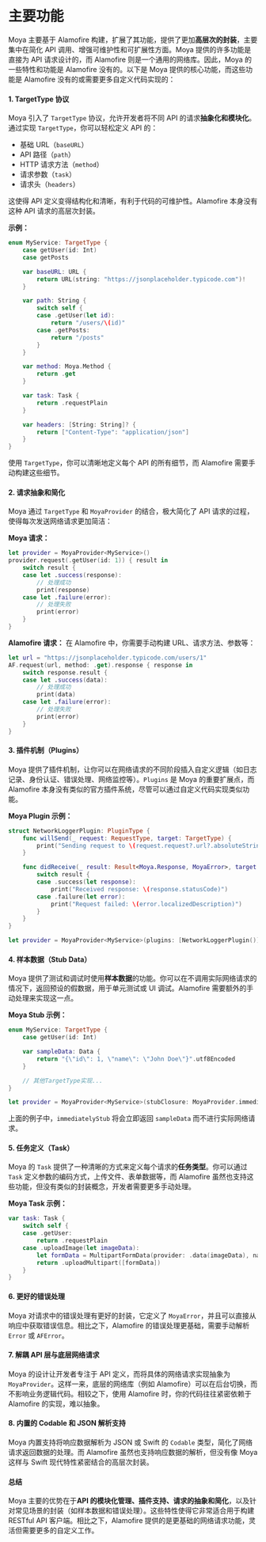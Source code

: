 # 主要功能

Moya 主要基于 Alamofire 构建，扩展了其功能，提供了更加**高层次的封装**，主要集中在简化 API 调用、增强可维护性和可扩展性方面。Moya 提供的许多功能是直接为 API 请求设计的，而 Alamofire 则是一个通用的网络库。因此，Moya 的一些特性和功能是 Alamofire 没有的。以下是 Moya 提供的核心功能，而这些功能是 Alamofire 没有的或需要更多自定义代码实现的：

#### 1. **TargetType 协议**

Moya 引入了 `TargetType` 协议，允许开发者将不同 API 的请求**抽象化和模块化**。通过实现 `TargetType`，你可以轻松定义 API 的：

* 基础 URL（`baseURL`）
* API 路径（`path`）
* HTTP 请求方法（`method`）
* 请求参数（`task`）
* 请求头（`headers`）

这使得 API 定义变得结构化和清晰，有利于代码的可维护性。Alamofire 本身没有这种 API 请求的高层次封装。

**示例：**

```swift
enum MyService: TargetType {
    case getUser(id: Int)
    case getPosts

    var baseURL: URL {
        return URL(string: "https://jsonplaceholder.typicode.com")!
    }

    var path: String {
        switch self {
        case .getUser(let id):
            return "/users/\(id)"
        case .getPosts:
            return "/posts"
        }
    }

    var method: Moya.Method {
        return .get
    }

    var task: Task {
        return .requestPlain
    }

    var headers: [String: String]? {
        return ["Content-Type": "application/json"]
    }
}
```

使用 `TargetType`，你可以清晰地定义每个 API 的所有细节，而 Alamofire 需要手动构建这些细节。

#### 2. **请求抽象和简化**

Moya 通过 `TargetType` 和 `MoyaProvider` 的结合，极大简化了 API 请求的过程，使得每次发送网络请求更加简洁：

**Moya 请求：**

```swift
let provider = MoyaProvider<MyService>()
provider.request(.getUser(id: 1)) { result in
    switch result {
    case let .success(response):
        // 处理成功
        print(response)
    case let .failure(error):
        // 处理失败
        print(error)
    }
}
```

**Alamofire 请求：** 在 Alamofire 中，你需要手动构建 URL、请求方法、参数等：

```swift
let url = "https://jsonplaceholder.typicode.com/users/1"
AF.request(url, method: .get).response { response in
    switch response.result {
    case let .success(data):
        // 处理成功
        print(data)
    case let .failure(error):
        // 处理失败
        print(error)
    }
}
```

#### 3. **插件机制（Plugins）**

Moya 提供了插件机制，让你可以在网络请求的不同阶段插入自定义逻辑（如日志记录、身份认证、错误处理、网络监控等）。`Plugins` 是 Moya 的重要扩展点，而 Alamofire 本身没有类似的官方插件系统，尽管可以通过自定义代码实现类似功能。

**Moya Plugin 示例：**

```swift
struct NetworkLoggerPlugin: PluginType {
    func willSend(_ request: RequestType, target: TargetType) {
        print("Sending request to \(request.request?.url?.absoluteString ?? "")")
    }

    func didReceive(_ result: Result<Moya.Response, MoyaError>, target: TargetType) {
        switch result {
        case .success(let response):
            print("Received response: \(response.statusCode)")
        case .failure(let error):
            print("Request failed: \(error.localizedDescription)")
        }
    }
}

let provider = MoyaProvider<MyService>(plugins: [NetworkLoggerPlugin()])
```

#### 4. **样本数据（Stub Data）**

Moya 提供了测试和调试时使用**样本数据**的功能。你可以在不调用实际网络请求的情况下，返回预设的假数据，用于单元测试或 UI 调试。Alamofire 需要额外的手动处理来实现这一点。

**Moya Stub 示例：**

```swift
enum MyService: TargetType {
    case getUser(id: Int)

    var sampleData: Data {
        return "{\"id\": 1, \"name\": \"John Doe\"}".utf8Encoded
    }

    // 其他TargetType实现...
}

let provider = MoyaProvider<MyService>(stubClosure: MoyaProvider.immediatelyStub)
```

上面的例子中，`immediatelyStub` 将会立即返回 `sampleData` 而不进行实际网络请求。

#### 5. **任务定义（Task）**

Moya 的 `Task` 提供了一种清晰的方式来定义每个请求的**任务类型**。你可以通过 `Task` 定义参数的编码方式，上传文件、表单数据等，而 Alamofire 虽然也支持这些功能，但没有类似的封装概念，开发者需要更多手动处理。

**Moya Task 示例：**

```swift
var task: Task {
    switch self {
    case .getUser:
        return .requestPlain
    case .uploadImage(let imageData):
        let formData = MultipartFormData(provider: .data(imageData), name: "file", fileName: "image.jpg", mimeType: "image/jpeg")
        return .uploadMultipart([formData])
    }
}
```

#### 6. **更好的错误处理**

Moya 对请求中的错误处理有更好的封装，它定义了 `MoyaError`，并且可以直接从响应中获取错误信息。相比之下，Alamofire 的错误处理更基础，需要手动解析 `Error` 或 `AFError`。

#### 7. **解耦 API 层与底层网络请求**

Moya 的设计让开发者专注于 API 定义，而将具体的网络请求实现抽象为 `MoyaProvider`。这样一来，底层的网络库（例如 Alamofire）可以在后台切换，而不影响业务逻辑代码。相较之下，使用 Alamofire 时，你的代码往往紧密依赖于 Alamofire 的实现，难以抽象。

#### 8. **内置的 Codable 和 JSON 解析支持**

Moya 内置支持将响应数据解析为 JSON 或 Swift 的 `Codable` 类型，简化了网络请求返回数据的处理。而 Alamofire 虽然也支持响应数据的解析，但没有像 Moya 这样与 Swift 现代特性紧密结合的高层次封装。

#### 总结

Moya 主要的优势在于**API 的模块化管理、插件支持、请求的抽象和简化**，以及针对常见场景的封装（如样本数据和错误处理）。这些特性使得它非常适合用于构建 RESTful API 客户端。相比之下，Alamofire 提供的是更基础的网络请求功能，灵活但需要更多的自定义工作。
